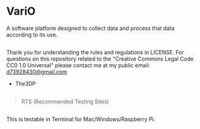 # VariO
A software platform designed to collect data and
process that data according to its use. 
##
Thank you for understanding the rules and regulations in LICENSE.
For questions on this repository related to the "Creative Commons Legal Code
CC0 1.0 Universal" please contact me at my public email:
d73928430@gmail.com

- The3DP
##
>RTS (Recommended Testing Sites)
##
This is testable in Terminal for Mac/Windows/Raspberry Pi.
##
